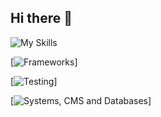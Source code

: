 ## Hi there 👋

<!--
**aleaguilar01/aleaguilar01** is a ✨ _special_ ✨ repository because its `README.md` (this file) appears on your GitHub profile.

Here are some ideas to get you started:

- 🔭 I’m currently working on ...
- 🌱 I’m currently learning ...
- 👯 I’m looking to collaborate on ...
- 🤔 I’m looking for help with ...
- 💬 Ask me about ...
- 📫 How to reach me: ...
- 😄 Pronouns: ...
- ⚡ Fun fact: ...
-->

![My Skills](https://skillicons.dev/icons?i=js,html,css,py,ruby,ts)

[![Frameworks](https://skillicons.dev/icons?i=bootstrap,express,jquery,nestjs,nodejs,rails,react,sass,vite)]

[![Testing](https://skillicons.dev/icons?i=cypress,jest)]

[![Systems, CMS and Databases](https://skillicons.dev/icons?i=git,github,postgres,prisma,redis,selenium)]


